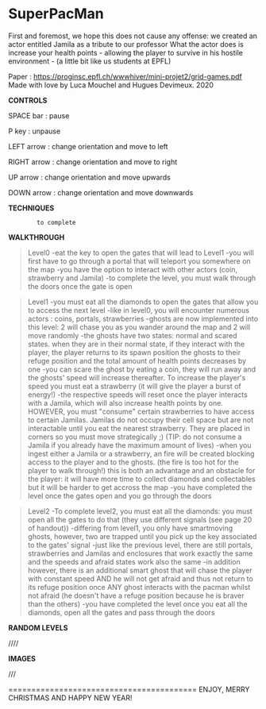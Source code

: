 # SuperPacMan

First and foremost, we hope this does not cause any offense: we created an actor entitled Jamila as a tribute to our professor
What the actor does is increase your health points - allowing the player to survive in his hostile environment - (a little bit like us students at EPFL)

Paper : https://proginsc.epfl.ch/wwwhiver/mini-projet2/grid-games.pdf
Made with love by Luca Mouchel and Hugues Devimeux. 
2020

__________CONTROLS__________

SPACE bar : pause

P key : unpause

LEFT arrow : change orientation and move to left

RIGHT arrow : change orientation and move to right

UP arrow : change orientation and move upwards

DOWN arrow : change orientation and move downwards

__________TECHNIQUES__________

            to complete
            
           
__________WALKTHROUGH__________

> Level0
  -eat the key to open the gates that will lead to Level1
  -you will first have to go through a portal that will teleport you somewhere on the map
  -you have the option to interact with other actors (coin, strawberry and Jamila)
  -to complete the level, you must walk through the doors once the gate is open
 
>Level1 
 -you must eat all the diamonds to open the gates that allow you to access the next level
 -like in level0, you will encounter numerous actors : coins, portals, strawberries
 -ghosts are now implemented into this level: 2 will chase you as you wander around the map and 2 will move randomly
 -the ghosts have two states: normal and scared states. when they are in their normal state, if they interact with the player, the player returns to its spawn position
 the ghosts to their refuge position and the total amount of health points decreases by one
 -you can scare the ghost by eating a coin, they will run away and the ghosts' speed will increase thereafter. To increase the player's speed you must eat a strawberry (it will
 give the player a burst of energy!)
 -the respective speeds will reset once the player interacts with a Jamila, which will also increase health points by one. HOWEVER, you must "consume" certain strawberries to have access to certain Jamilas. Jamilas do not occupy their cell space but are not interactable until you eat the nearest strawberry. They are placed in corners so you must move strategically ;) (TIP: do not consume a Jamila if you already have the maximum amount of lives)
 -when you ingest either a Jamila or a strawberry, an fire will be created blocking access to the player and to the ghosts. (the fire is too hot for the player to walk through!)
 this is both an advantage and an obstacle for the player: it will have more time to collect diamonds and collectables but it will be harder to get accross the map
 -you have completed the level once the gates open and you go through the doors
 
 
>Level2
 -To complete level2, you must eat all the diamonds: you must open all the gates to do that (they use different signals (see page 20 of handout))
 -differing from level1, you only have smartmoving ghosts, however, two are trapped until you pick up the key associated to the gates' signal
 -just like the previous level, there are still portals, strawberries and Jamilas and enclosures that work exactly the same and the speeds and afraid states work also the same
 -in addition however, there is an additional smart ghost that will chase the player with constant speed AND he will not get afraid and thus not return to its refuge position once ANY ghost interacts with the pacman whilst not afraid (he doesn't have a refuge position because he is braver than the others) 
 -you have completed the level once you eat all the diamonds, open all the gates and pass through the doors
 
 __________RANDOM LEVELS__________
 


////


__________IMAGES__________

///

=========================================
ENJOY, MERRY CHRISTMAS AND HAPPY NEW YEAR!
